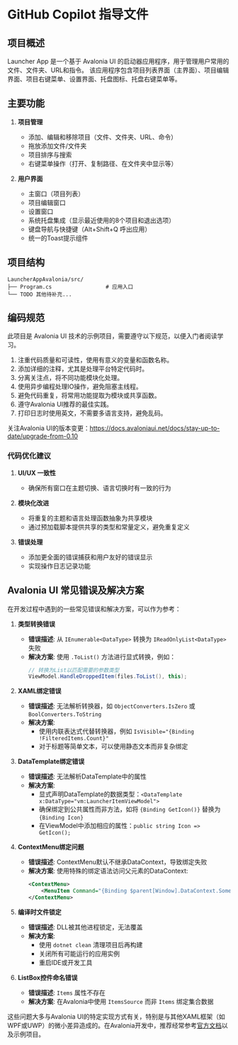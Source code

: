 # GitHub Copilot 指导文件

## 项目概述

Launcher App 是一个基于 Avalonia UI 的启动器应用程序，用于管理用户常用的文件、文件夹、URL和指令。
该应用程序包含项目列表界面（主界面）、项目编辑界面、项目右键菜单、设置界面、托盘图标、托盘右键菜单等。


## 主要功能

1. **项目管理**
   - 添加、编辑和移除项目（文件、文件夹、URL、命令）
   - 拖放添加文件/文件夹
   - 项目排序与搜索
   - 右键菜单操作（打开、复制路径、在文件夹中显示等）

2. **用户界面**
   - 主窗口（项目列表）
   - 项目编辑窗口
   - 设置窗口
   - 系统托盘集成（显示最近使用的8个项目和退出选项）
   - 键盘导航与快捷键（Alt+Shift+Q 呼出应用）
   - 统一的Toast提示组件


## 项目结构

```
LauncherAppAvalonia/src/
├── Program.cs                 # 应用入口
└── TODO 其他待补充...
```


## 编码规范

此项目是 Avalonia UI 技术的示例项目，需要遵守以下规范，以便入门者阅读学习。

1. 注重代码质量和可读性，使用有意义的变量和函数名称。
2. 添加详细的注释，尤其是处理平台特定代码时。
3. 分离关注点，将不同功能模块化处理。
4. 使用异步编程处理IO操作，避免阻塞主线程。
5. 避免代码重复，将常用功能提取为模块或共享函数。
6. 遵守Avalonia UI推荐的最佳实践。
7. 打印日志时使用英文，不需要多语言支持，避免乱码。

关注Avalonia UI的版本变更：https://docs.avaloniaui.net/docs/stay-up-to-date/upgrade-from-0.10


### 代码优化建议

1. **UI/UX 一致性**
   - 确保所有窗口在主题切换、语言切换时有一致的行为

2. **模块化改进**
   - 将重复的主题和语言处理函数抽象为共享模块
   - 通过预加载脚本提供共享的类型和常量定义，避免重复定义

3. **错误处理**
   - 添加更全面的错误捕获和用户友好的错误显示
   - 实现操作日志记录功能


## Avalonia UI 常见错误及解决方案

在开发过程中遇到的一些常见错误和解决方案，可以作为参考：

1. **类型转换错误**
   - **错误描述**: 从 `IEnumerable<DataType>` 转换为 `IReadOnlyList<DataType>` 失败
   - **解决方案**: 使用 `.ToList()` 方法进行显式转换，例如：
     ```csharp
     // 转换为List以匹配需要的参数类型
     ViewModel.HandleDroppedItem(files.ToList(), this);
     ```

2. **XAML绑定错误**
   - **错误描述**: 无法解析转换器，如 `ObjectConverters.IsZero` 或 `BoolConverters.ToString`
   - **解决方案**: 
     - 使用内联表达式代替转换器，例如 `IsVisible="{Binding !FilteredItems.Count}"`
     - 对于标题等简单文本，可以使用静态文本而非复杂绑定

3. **DataTemplate绑定错误**
   - **错误描述**: 无法解析DataTemplate中的属性
   - **解决方案**: 
     - 显式声明DataTemplate的数据类型：`<DataTemplate x:DataType="vm:LauncherItemViewModel">`
     - 确保绑定到公共属性而非方法，如将 `{Binding GetIcon()}` 替换为 `{Binding Icon}`
     - 在ViewModel中添加相应的属性：`public string Icon => GetIcon();`

4. **ContextMenu绑定问题**
   - **错误描述**: ContextMenu默认不继承DataContext，导致绑定失败
   - **解决方案**: 使用特殊的绑定语法访问父元素的DataContext:
     ```xml
     <ContextMenu>
         <MenuItem Command="{Binding $parent[Window].DataContext.SomeCommand}" />
     </ContextMenu>
     ```

5. **编译时文件锁定**
   - **错误描述**: DLL被其他进程锁定，无法覆盖
   - **解决方案**: 
     - 使用 `dotnet clean` 清理项目后再构建
     - 关闭所有可能运行的应用实例
     - 重启IDE或开发工具

6. **ListBox控件命名错误**
   - **错误描述**: `Items` 属性不存在
   - **解决方案**: 在Avalonia中使用 `ItemsSource` 而非 `Items` 绑定集合数据

这些问题大多与Avalonia UI的特定实现方式有关，特别是与其他XAML框架（如WPF或UWP）的微小差异造成的。在Avalonia开发中，推荐经常参考[官方文档](https://docs.avaloniaui.net)以及示例项目。
